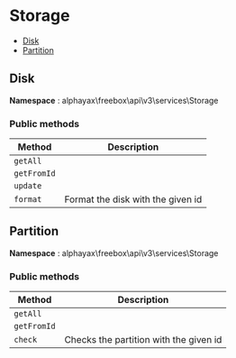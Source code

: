 # Storage

- [Disk](#Disk)
- [Partition](#Partition)


<a name="Disk"></a>
## Disk

**Namespace**  : alphayax\freebox\api\v3\services\Storage

### Public methods

| Method | Description |
|---|---|
| `getAll` |  | 
| `getFromId` |  | 
| `update` |  | 
| `format` | Format the disk with the given id | 

<a name="Partition"></a>
## Partition

**Namespace**  : alphayax\freebox\api\v3\services\Storage

### Public methods

| Method | Description |
|---|---|
| `getAll` |  | 
| `getFromId` |  | 
| `check` | Checks the partition with the given id | 
